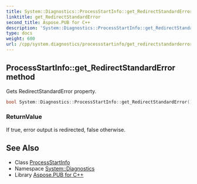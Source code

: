 ```yaml
---
title: System::Diagnostics::ProcessStartInfo::get_RedirectStandardError method
linktitle: get_RedirectStandardError
second_title: Aspose.PUB for C++
description: 'System::Diagnostics::ProcessStartInfo::get_RedirectStandardError method. Gets RedirectStandardError property in C++.'
type: docs
weight: 600
url: /cpp/system.diagnostics/processstartinfo/get_redirectstandarderror/
---
```

## ProcessStartInfo::get_RedirectStandardError method


Gets RedirectStandardError property.

```cpp
bool System::Diagnostics::ProcessStartInfo::get_RedirectStandardError() const
```


### ReturnValue

If true, error output is redirected, false otherwise.

## See Also

* Class [ProcessStartInfo](../)
* Namespace [System::Diagnostics](../../)
* Library [Aspose.PUB for C++](../../../)
